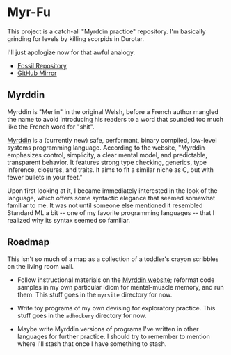 # Myr-Fu

This project is a catch-all "Myrddin practice" repository.  I'm basically
grinding for levels by killing scorpids in Durotar.

I'll just apologize now for that awful analogy.

* [Fossil Repository](https://fossrec.com/u/apotheon/myrfu)
* [GitHub Mirror](https://github.com/apotheon/myrfu)

## Myrddin

Myrddin is "Merlin" in the original Welsh, before a French author mangled the
name to avoid introducing his readers to a word that sounded too much like the
French word for "shit".

[Myrddin][myr] is a (currently new) safe, performant, binary compiled,
low-level systems programming language.  According to the website, "Myrddin
emphasizes control, simplicity, a clear mental model, and predictable,
transparent behavior.  It features strong type checking, generics, type
inference, closures, and traits.  It aims to fit a similar niche as C, but with
fewer bullets in your feet."

Upon first looking at it, I became immediately interested in the look of the
language, which offers some syntactic elegance that seemed somewhat familiar to
me.  It was not until someone else mentioned it resembled Standard ML a bit --
one of my favorite programming languages -- that I realized why its syntax
seemed so familiar.

## Roadmap

This isn't so much of a map as a collection of a toddler's crayon scribbles on
the living room wall.

* Follow instructional materials on the [Myrddin website][myr]; reformat code
  samples in my own particular idiom for mental-muscle memory, and run them.
  This stuff goes in the `myrsite` directory for now.

* Write toy programs of my own devising for exploratory practice.  This stuff
  goes in the `adhockery` directory for now.

* Maybe write Myrddin versions of programs I've written in other languages for
  further practice.  I should try to remember to mention where I'll stash that
  once I have something to stash.

[myr]: http://myrlang.org/
